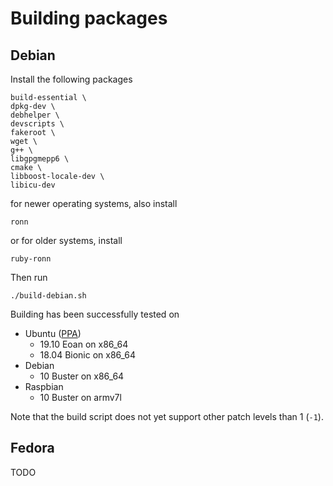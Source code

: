 # Building packages

## Debian

Install the following packages

    build-essential \
    dpkg-dev \
    debhelper \
    devscripts \
    fakeroot \
    wget \
    g++ \
    libgpgmepp6 \
    cmake \
    libboost-locale-dev \
    libicu-dev

for newer operating systems, also install

    ronn

or for older systems, install

    ruby-ronn

Then run

    ./build-debian.sh

Building has been successfully tested on
* Ubuntu ([PPA](https://launchpad.net/~nuspell/+archive/ubuntu/ppa/+packages))
    * 19.10 Eoan on x86_64
    * 18.04 Bionic on x86_64
* Debian
    * 10 Buster on x86_64
* Raspbian
    * 10 Buster on armv7l

Note that the build script does not yet support other patch
levels than 1 (`-1`).

## Fedora

TODO

